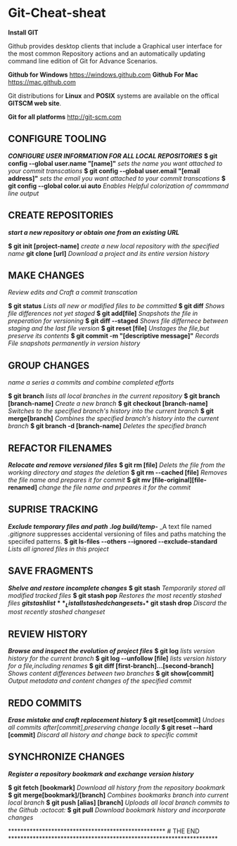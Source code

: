 # Git-Cheat-sheat
**Install GIT**

Github provides desktop clients that include a Graphical user interface for the most common Repository actions and an automatically updating command line edition of Git for Advance Scenarios.

**Github for Windows**
https://windows.github.com 
**Github For Mac**
https://mac.github.com

Git distributions for **Linux** and **POSIX** systems are available on the offical **GITSCM web site**.

**Git for all platforms**
http://git-scm.com

## CONFIGURE TOOLING
**_CONFIGURE USER INFORMATION FOR ALL LOCAL REPOSITORIES_**
**$ git config --global user.name "[name]"**
*sets the name you want attached to your commit transcations*
**$ git config --global user.email "[email address]"**
*sets the email you want attached to your commit transcations*
**$ git config --global color.ui auto**
*Enables Helpful colorization of commmand line output*
## CREATE REPOSITORIES
**_start a new repository or obtain one from an existing URL_**

**$ git init [project-name]**
_create a new local repository with the specified name_
**git clone [url]**
_Download a project and its entire version history_

## MAKE CHANGES
_Review edits and Craft a commit transcation_

**$ git status**
_Lists all new or modified files to be committed_
**$ git diff**
_Shows file differences not yet staged_
**$ git add[file]**
_Snapshots the file in preperation for versioning_
**$ git diff --staged**
_Shows file differnece between staging and the last file version_
**$ git reset [file]**
_Unstages the file,but preserve its contents_
**$ git commit -m "[descriptive message]"**
_Records File snapshots permanently in version history_

## GROUP CHANGES
_name a series a commits and combine completed efforts_

**$ git branch**
_lists all local branches in the current repository_
**$ git branch [branch-name]**
_Create a new branch_
**$ git checkout [branch-name]**
_Switches to the specified branch's history into the current branch_
**$ git merge[branch]**
_Combines the specified branch's history into the current branch_
**$ git branch -d [branch-name]**
_Deletes the specified branch_

## REFACTOR FILENAMES
**_Relocate and remove versioned files_**
**$ git rm [file]**
_Delets the file from the working directory and stages the deletion_
**$ git rm --cached [file]**
_Removes the file name and prepares it for commit_
**$ git mv [file-original][file-renamed]**
_change the file name and prpeares it for the commit_

## SUPRISE TRACKING
**_Exclude temporary files and path_**
**_*.log build/temp-*_**
_A text file named _.gitignore_ suppresses accidental versioning of files and paths matching the speciifed patterns.
**$ git ls-files --others --ignored --exclude-standard**
_Lists all ignored files in this project_

## SAVE FRAGMENTS
**_Shelve and restore incomplete changes_**
**$ git stash**
_Temporarily stored all modified tracked files_
**$ git stash pop**
_Restores the most recently stashed files_
**$git stash list**
_List all stashed changesets_
**$ git stash drop**
_Discard the most recently stashed changeset_

## REVIEW HISTORY
**_Browse and inspect the evolution of project files_**
**$ git log**
_lists version history for the current branch_
**$ git log --unfollow [file]**
_lists version history for a file,including renames_
**$ git diff [first-branch]...[second-branch]**
_Shows content differences between two branches_
**$ git show[commit]**
_Output metadata and content changes of the specified commit_

## REDO COMMITS
**_Erase mistake and craft replacement history_**
**$ git reset[commit]**
_Undoes all commits after[commit],preserving change locally_
**$ git reset --hard [commit]**
_Discard all history and change back to specific commit_

## SYNCHRONIZE CHANGES
**_Register a repository bookmark and exchange version history_**

**$ git fetch [bookmark]**
_Download all history from the repository bookmark_
**$ git merge[bookmark]/[branch]**
_Combines bookmarks branch into current local branch_
**$ git push [alias] [branch]**
_Uploads all local branch commits to the Github :octocat:_
**$ git pull**
_Download bookmark history and incorporate changes_

*************************************************** # THE END ********************************************************************
